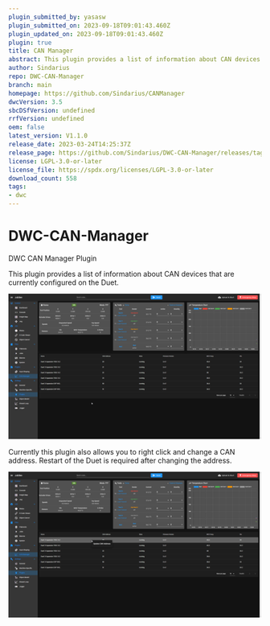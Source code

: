 ```yaml
---
plugin_submitted_by: yasasw
plugin_submitted_on: 2023-09-18T09:01:43.460Z
plugin_updated_on: 2023-09-18T09:01:43.460Z
plugin: true
title: CAN Manager
abstract: This plugin provides a list of information about CAN devices that are currently configured on the Duet.
author: Sindarius
repo: DWC-CAN-Manager
branch: main
homepage: https://github.com/Sindarius/CANManager
dwcVersion: 3.5
sbcDSfVersion: undefined
rrfVersion: undefined
oem: false
latest_version: V1.1.0
release_date: 2023-03-24T14:25:37Z
release_page: https://github.com/Sindarius/DWC-CAN-Manager/releases/tag/V1.1.0
license: LGPL-3.0-or-later
license_file: https://spdx.org/licenses/LGPL-3.0-or-later
download_count: 558
tags:
- dwc
---
```


# DWC-CAN-Manager
DWC CAN Manager Plugin

This plugin provides a list of information about CAN devices that are currently configured on the Duet.

![CAN Manager View](https://raw.githubusercontent.com/Sindarius/DWC-CAN-Manager/main/images/CANManager.png)

Currently this plugin also allows you to right click and change a CAN address. Restart of the Duet is required after changing the address.

![Update CAN Address for devices](https://raw.githubusercontent.com/Sindarius/DWC-CAN-Manager/main/images/CANManager_ContextMenu.png)
